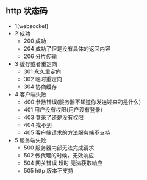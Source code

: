 ## http 状态码

- 1(websocket)
- 2 成功
  - 200 成功
  - 204 成功了但是没有具体的返回内容
  - 206 分片传输
- 3 缓存或者重定向
  - 301 永久重定向
  - 302 临时重定向
  - 304 协商缓存
- 4 客户端失败
  - 400 参数错误(服务器不知道你发送过来的是什么)
  - 401 用户没有权限(用户没有登录)
  - 403 登录了还是没有权限
  - 404 找不到
  - 405 客户端请求的方法服务端不支持
- 5 服务端失败
  - 500 服务器内部无法完成请求
  - 502 做代理的时候，无效响应
  - 504 网关错误 超时 无法获取响应
  - 505 http 版本不支持
